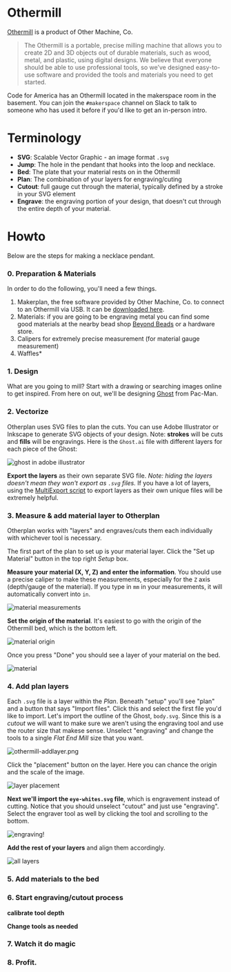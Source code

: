 # Othermill

[Othermill](https://othermachine.co/othermill/features/) is a product of Other Machine, Co.

> The Othermill is a portable, precise milling machine that allows you to create 2D and 3D objects out of durable materials, such as wood, metal, and plastic, using digital designs. We believe that everyone should be able to use professional tools, so we’ve designed easy-to-use software and provided the tools and materials you need to get started.

Code for America has an Othermill located in the makerspace room in the basement. You can join the `#makerspace` channel on Slack to talk to someone who has used it before if you'd like to get an in-person intro.

# Terminology

* **SVG**: Scalable Vector Graphic - an image format `.svg`
* **Jump**: The hole in the pendant that hooks into the loop and necklace.
* **Bed**: The plate that your material rests on in the Othermill
* **Plan**: The combination of your layers for engraving/cuting
* **Cutout**: full gauge cut through the material, typically defined by a stroke in your SVG element
* **Engrave**: the engraving portion of your design, that doesn't cut through the entire depth of your material.

# Howto

Below are the steps for making a necklace pendant.

### 0. Preparation & Materials

In order to do the following, you'll need a few things.

1. Makerplan, the free software provided by Other Machine, Co. to connect to an Othermill via USB. It can be [downloaded here](https://othermachine.co/otherplan/download/).
2. Materials: if you are going to be engraving metal you can find some good materials at the nearby bead shop [Beyond Beads](https://www.google.com/maps/place/Beyond+Beads,+1251+Howard+St,+San+Francisco,+CA+94103,+United+States/@37.7754022,-122.4123777,15z/data=!4m2!3m1!1s0x80858082ca3c007d:0x24bac2151b443da0) or a hardware store.
3. Calipers for extremely precise measurement (for material gauge measurement)
4. Waffles*

### 1. Design

What are you going to mill? Start with a drawing or searching images online to get inspired. From here on out, we'll be designing [Ghost](https://en.wikipedia.org/wiki/Ghosts_(Pac-Man)) from Pac-Man.

### 2. Vectorize

Otherplan uses SVG files to plan the cuts. You can use Adobe Illustrator or Inkscape to generate SVG objects of your design. Note: **strokes** will be cuts and **fills** will be engravings. Here is the `Ghost.ai` file with different layers for each piece of the Ghost:

![ghost in adobe illustrator](images/othermill-illustrator.png)

**Export the layers** as their own separate SVG file. *Note: hiding the layers doesn't mean they won't export as `.svg` files.* If you have a lot of layers, using the [MultiExport script](http://www.ericson.net/content/2011/10/illustrator-multiexporter-jpg-and-eps/) to export layers as their own unique files will be extremely helpful.

### 3. Measure & add material layer to Otherplan

Otherplan works with "layers" and engraves/cuts them each individually with whichever tool is necessary.

The first part of the plan to set up is your material layer. Click the "Set up Material" button in the top right *Setup* box.

**Measure your material (X, Y, Z) and enter the information**. You should use a precise caliper to make these measurements, especially for the `Z` axis (depth/gauge of the material). If you type in `mm` in your measurements, it will automatically convert into `in`.

![material measurements](images/othermill-material-measurements.png)

**Set the origin of the material**. It's easiest to go with the origin of the Othermill bed, which is the bottom left.

![material origin](images/othermill-material-origin.png)

Once you press "Done" you should see a layer of your material on the bed.

![material](images/othermill-material.png)

### 4. Add plan layers

Each `.svg` file is a layer within the *Plan*. Beneath "setup" you'll see "plan" and a button that says "Import files". Click this and select the first file you'd like to import. Let's import the outline of the Ghost, `body.svg`. Since this is a *cutout* we will want to make sure we aren't using the engraving tool and use the router size that makese sense. Unselect "engraving" and change the tools to a single *Flat End Mill* size that you want.

![othermill-addlayer.png](images/othermill-addlayer.png)

Click the "placement" button on the layer. Here you can chance the origin and the scale of the image.

![layer placement](images/othermill-placement.png)

**Next we'll import the `eye-whites.svg` file**, which is engravement instead of cutting. Notice that you should unselect "cutout" and just use "engraving". Select the engraver tool as well by clicking the tool and scrolling to the bottom.

![engraving!](images/othermill-engraving.png)

**Add the rest of your layers** and align them accordingly.

![all layers](images/othermill-fullplan.png)

### 5. Add materials to the bed

### 6. Start engraving/cutout process

**calibrate tool depth**

**Change tools as needed**

### 7. Watch it do magic

### 8. Profit.



